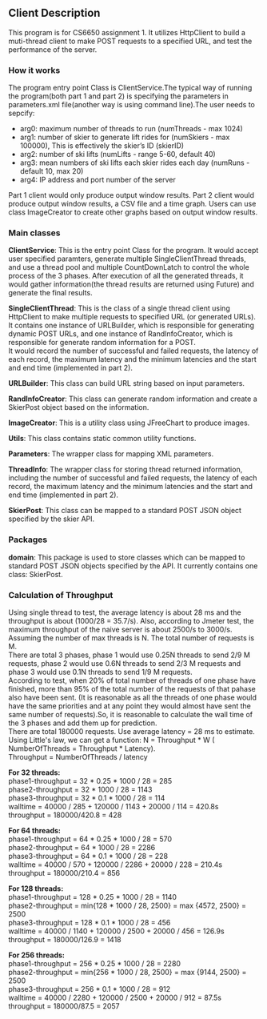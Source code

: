 ## Client Description ##
This program is for CS6650 assignment 1. It utilizes HttpClient to build a muti-thread client to make POST requests to a specified URL, and test the performance of the server.
### How it works ###
The program entry point Class is ClientService.The typical way of running the program(both part 1 and part 2) is specifying the parameters in parameters.xml file(another way is using command line).The user needs to sepcify:   

- arg0: maximum number of threads to run (numThreads - max 1024)  
- arg1: number of skier to generate lift rides for (numSkiers - max 100000), This is effectively the skier’s ID (skierID)  
- arg2: number of ski lifts (numLifts - range 5-60, default 40)  
- arg3: mean numbers of ski lifts each skier rides each day (numRuns - default 10, max 20)  
- arg4: IP address and port number of the server 

Part 1 client would only produce output window results. Part 2 client would produce output window results, a CSV file and a time graph. Users can use class ImageCreator to create other graphs based on output window results.

### Main classes ###
**ClientService**: This is the entry point Class for the program. It would accept user specified paramters, generate multiple SingleClientThread threads, and use a thread pool and multiple CountDownLatch to control the whole process of the 3 phases. After execution of all the generated threads, it would gather information(the thread results are returned using Future) and generate the final results.  

**SingleClientThread**: This is the class of a single thread client using HttpClient to make multiple requests to specified URL (or generated URLs). It contains one instance of URLBuilder, which is responsible for generating dynamic POST URLs, and one instance of RandInfoCreator, which is responsible for generate random information for a POST.  
It would record the number of successful and failed requests, the latency of each record,
the maximum latency and the minimum latencies and the start and end time (implemented in part 2).

**URLBuilder**: This class can build URL string based on input parameters.  

**RandInfoCreator**: This class can generate random information and create a SkierPost object based on the information.  

**ImageCreator**: This is a utility class using JFreeChart to produce images.  

**Utils**: This class contains static common utility functions.  

**Parameters**: The wrapper class for mapping XML parameters.  

**ThreadInfo**: The wrapper class for storing thread returned information, including the number of successful and failed requests, the latency of each record,
the maximum latency and the minimum latencies and the start and end time (implemented in part 2).  

**SkierPost**: This class can be mapped to a standard POST JSON object specified by the skier API.

### Packages ###
**domain**: This package is used to store classes which can be mapped to standard POST JSON objects specified by the API. It currently contains one class: SkierPost.  

### Calculation of Throughput ###

Using single thread to test, the average latency is about 28 ms and the throughput is about (1000/28 = 35.7/s).
Also, according to Jmeter test, the maximum throughput of the naive server is about 2500/s to 3000/s.   
 Assuming the number of max threads is N. The total number of requests is M.  
There are total 3 phases, phase 1 would use 0.25N threads to send 2/9 M requests, phase 2 would use 0.6N threads to send 2/3 M requests and phase 3 would use 0.1N threads to send 1/9 M requests.  
According to test, when 20% of total number of threads of one phase have finished, more than 95%  of the total number of the requests of that pahase also have been sent. (It is reasonable as all the threads of one phase would have the same priorities and at any point they would almost have sent the same number of requests).So, it is reasonable to calculate the wall time of the 3 phases and add them up for prediction.  
There are total 180000 requests. Use average latency = 28 ms to estimate.  
 Using Little's law, we can get a function: N = Throughput * W ( NumberOfThreads = Throughput * Latency).  
Throughput = NumberOfThreads / latency 

**For 32 threads:**  
phase1-throughput = 32 * 0.25 * 1000 / 28 = 285  
phase2-throughput = 32 * 1000 / 28 =  1143  
phase3-throughput = 32 * 0.1 * 1000 / 28 = 114  
walltime = 40000 / 285 + 120000 / 1143 + 20000 / 114 = 420.8s  
throughput = 180000/420.8 = 428  


**For 64 threads:**  
phase1-throughput = 64 * 0.25 * 1000 / 28 = 570  
phase2-throughput = 64 * 1000 / 28 =  2286  
phase3-throughput = 64 * 0.1 * 1000 / 28 = 228  
walltime = 40000 / 570 + 120000 / 2286 + 20000 / 228 = 210.4s  
throughput = 180000/210.4 = 856  

**For 128 threads:**  
phase1-throughput = 128 * 0.25 * 1000 / 28 = 1140  
phase2-throughput = min{128 * 1000 / 28, 2500} = max {4572, 2500} = 2500   
phase3-throughput = 128 * 0.1 * 1000 / 28 = 456  
walltime = 40000 / 1140 + 120000 / 2500 + 20000 / 456 = 126.9s    
throughput = 180000/126.9 = 1418  

**For 256 threads:**  
phase1-throughput = 256 * 0.25 * 1000 / 28 = 2280  
phase2-throughput = min{256 * 1000 / 28, 2500} = max {9144, 2500} = 2500   
phase3-throughput = 256 * 0.1 * 1000 / 28 = 912  
walltime = 40000 / 2280 + 120000 / 2500 + 20000 / 912 = 87.5s  
throughput = 180000/87.5 = 2057

  

